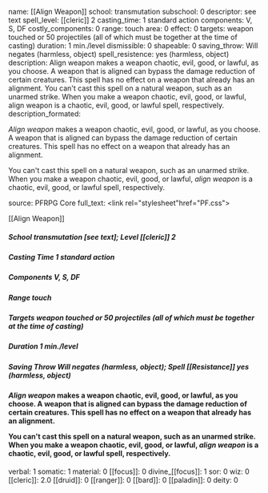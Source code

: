 name: [[Align Weapon]]
school: transmutation
subschool: 0
descriptor: see text
spell_level: [[cleric]] 2
casting_time: 1 standard action
components: V, S, DF
costly_components: 0
range: touch
area: 0
effect: 0
targets: weapon touched or 50 projectiles (all of which must be together at the time of casting)
duration: 1 min./level
dismissible: 0
shapeable: 0
saving_throw: Will negates (harmless, object)
spell_resistence: yes (harmless, object)
description: Align weapon makes a weapon chaotic, evil, good, or lawful, as you choose. A weapon that is aligned can bypass the damage reduction of certain creatures. This spell has no effect on a weapon that already has an alignment. You can't cast this spell on a natural weapon, such as an unarmed strike. When you make a weapon chaotic, evil, good, or lawful, align weapon is a chaotic, evil, good, or lawful spell, respectively.
description_formated: <p><i>Align weapon</i> makes a weapon chaotic, evil, good, or lawful, as you choose. A weapon that is aligned can bypass the damage reduction of certain creatures. This spell has no effect on a weapon that already has an alignment.</p><p>You can't cast this spell on a natural weapon, such as an unarmed strike. When you make a weapon chaotic, evil, good, or lawful, <i>align weapon</i> is a chaotic, evil, good, or lawful spell, respectively.</p>
source: PFRPG Core
full_text: <link rel="stylesheet"href="PF.css"><div class="heading"><p class="alignleft">[[Align Weapon]] </p><div style="clear: both;"></div></div><div><h5><b>School </b>transmutation [see text]; <b>Level </b>[[cleric]] 2</h5><h5><b>Casting Time </b>1 standard action</h5><h5><b>Components </b>V, S, DF</h5><h5><b>Range </b>touch</h5><h5><b>Targets </b> weapon touched or 50 projectiles (all of which must be together at the time of casting)</h5><h5><b>Duration </b>1 min./level</h5><h5><b>Saving Throw </b>Will negates (harmless, object); <b>Spell [[Resistance]] </b>yes (harmless, object)</h5></div><div><h4><p><i>Align weapon</i> makes a weapon chaotic, evil, good, or lawful, as you choose. A weapon that is aligned can bypass the damage reduction of certain creatures. This spell has no effect on a weapon that already has an alignment.</p><p>You can't cast this spell on a natural weapon, such as an unarmed strike. When you make a weapon chaotic, evil, good, or lawful, <i>align weapon</i> is a chaotic, evil, good, or lawful spell, respectively.</p></h4></div>
verbal: 1
somatic: 1
material: 0
[[focus]]: 0
divine_[[focus]]: 1
sor: 0
wiz: 0
[[cleric]]: 2.0
[[druid]]: 0
[[ranger]]: 0
[[bard]]: 0
[[paladin]]: 0
deity: 0
